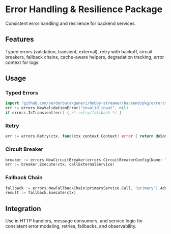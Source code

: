 # Error Handling & Resilience Package

Consistent error handling and resilience for backend services.

## Features
Typed errors (validation, transient, external), retry with backoff, circuit breakers, fallback chains, cache-aware helpers, degradation tracking, error context for logs.

## Usage
### Typed Errors
```go
import "github.com/serdarburakguneri/hobby-streamer/backend/pkg/errors"
err := errors.NewValidationError("invalid input", nil)
if errors.IsTransient(err) { /* retry/fallback */ }
```

### Retry
```go
err := errors.Retry(ctx, func(ctx context.Context) error { return doSomething() }, nil)
```

### Circuit Breaker
```go
breaker := errors.NewCircuitBreaker(errors.CircuitBreakerConfig{Name: "external-api", Threshold: 5, Timeout: 30 * time.Second})
err := breaker.Execute(ctx, callExternalService)
```

### Fallback Chain
```go
fallback := errors.NewFallbackChain(primaryService.Call, "primary").AddFallback(secondaryService.Call, "secondary")
result := fallback.Execute(ctx)
```

## Integration
Use in HTTP handlers, message consumers, and service logic for consistent error modeling, retries, fallbacks, and observability.